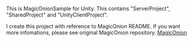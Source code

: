 This is MagicOnionSample for Unity.
This contains "ServerProject", "SharedProject" and "UnityClientProject".

I create this project with reference to MagicOnion README.
If you want more infomations, please see original MagicOnion repository.
[MagicOnion](https://github.com/Cysharp/MagicOnion "MagicOnion")
